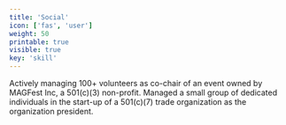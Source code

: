 ```yaml
---
title: 'Social'
icon: ['fas', 'user']
weight: 50
printable: true
visible: true
key: 'skill'
---
```

Actively managing 100+ volunteers as co-chair of an event owned  by MAGFest Inc, a 501(c)(3) non-profit. Managed a small group of dedicated individuals in the start-up of a 501(c)(7) trade organization as the organization president. 
